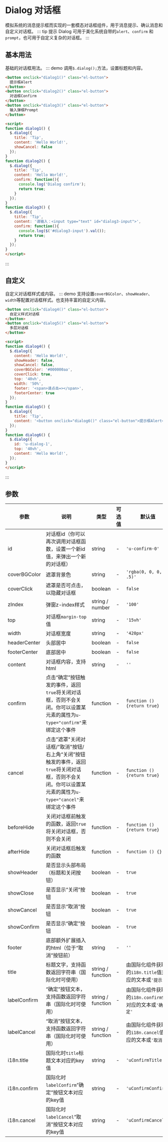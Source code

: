 # Dialog 对话框
模拟系统的消息提示框而实现的一套模态对话框组件，用于消息提示、确认消息和自定义对话框。
::: tip 提示
Dialog 可用于美化系统自带的`alert`、`confirm` 和`prompt`，也可用于自定义复杂的对话框。
:::

## 基本用法
基础的对话框用法。
::: demo 调用`$.dialog();`方法，设置标题和内容。

```html
<button onclick="dialog1()" class="el-button">
  提示框Alert
</button>
<button onclick="dialog2()" class="el-button">
  对话框Confirm
</button>
<button onclick="dialog3()" class="el-button">
  输入弹框Prompt
</button>

<script>
function dialog1() {
  $.dialog({
    title: 'Tip',
    content: 'Hello World!',
    showCancel: false
  });
}
function dialog2() {
  $.dialog({
    title: 'Tip',
    content: 'Hello World!',
    confirm: function(){
      console.log('Dialog confirm');
      return true;
    }
  });
}
function dialog3() {
  $.dialog({
    title: 'Tip',
    content: '请输入：<input type="text" id="dialog3-input">',
    confirm: function(){
      console.log($('#dialog3-input').val());
      return true;
    }
  });
}
</script>
```
:::

## 自定义
自定义对话框样式或内容。
::: demo 支持设置`coverBGColor`、`showHeader`、`width`等配置对话框样式。也支持丰富的自定义内容。

```html
<button onclick="dialog4()" class="el-button">
  自定义样式对话框
</button>
<button onclick="dialog5()" class="el-button">
  多层对话框
</button>

<script>
function dialog4() {
  $.dialog({
    content: 'Hello World!',
    showHeader: false,
    showCancel: false,
    coverBGColor: '#000000aa',
    coverClick: true,
    top: '40vh',
    width: '50%',
    footer: '<span>请点击=></span>',
    footerCenter: true
  });
}
function dialog5() {
  $.dialog({
    title: 'Tip',
    content: '<button onclick="dialog6()" class="el-button">提示框Alert</button>',
  });
}
function dialog6() {
  $.dialog({
    id: 'u-dialog-1',
    top: '40vh',
    content: 'Hello World!',
  });
}
</script>
```
:::

## 参数
| 参数      | 说明          | 类型      | 可选值                           | 默认值  |
|---------- |-------------- |---------- |--------------------------------  |-------- |
| id     | 对话框id（你可以再次调用对话框函数，设置一个新id值，来弹出一个新的对话框） | string | - | `'u-confirm-0'` |
| coverBGColor | 遮罩背景色 | string | - | `'rgba(0, 0, 0, .5)'` |
| coverClick | 遮罩是否可点击，以隐藏对话框 | boolean | - | `false` |
| zIndex | 弹窗z-index样式 | string / number | - | `'100'` |
| top | 对话框`margin-top`值 | string | - | `'15vh'` |
| width | 对话框宽度 | string | - | `'420px'` |
| headerCenter | 头部居中 | boolean | - | `false` |
| footerCenter | 底部居中 | boolean | - | `false` |
| content | 对话框内容，支持html | string | - | `''` |
| confirm | 点击“确定”按钮触发的事件，返回`true`将关闭对话框，否则不会关闭。你可以设置某元素的属性为`u-type="confirm"`来绑定这个事件 | function | - | `function () {return true}` |
| cancel | 点击"遮罩"关闭对话框/"取消"按钮/右上角“关闭”按钮触发的事件，返回`true`将关闭对话框，否则不会关闭。你可以设置某元素的属性为`u-type="cancel"`来绑定这个事件 | function | - | `function () {return true}` |
| beforeHide | 关闭对话框前触发的函数，返回`true`将关闭对话框，否则不会关闭 | function | - | `function () {return true}` |
| afterHide | 关闭对话框后触发的函数 | function | - | `function () {}` |
| showHeader | 是否显示头部布局（标题和关闭按钮） | boolean | - | `true` |
| showClose | 是否显示“关闭”按钮 | boolean | - | `true` |
| showCancel | 是否显示“取消”按钮 | boolean | - | `true` |
| showConfirm | 是否显示“确定”按钮 | boolean | - | `true` |
| footer | 底部额外扩展插入的html（位于“取消”按钮前） | string | - | `''` |
| title | 标题文字，支持函数返回字符串（国际化时可使用） | string / function | - | 由国际化组件获取的`i18n.title`值对应的文本或`'提示'` |
| labelConfirm | “确定”按钮文本，支持函数返回字符串（国际化时可使用） | string / function | - | 由国际化组件获取的`i18n.confirm`值对应的文本或`'确定'` |
| labelCancel | “取消”按钮文本，支持函数返回字符串（国际化时可使用） | string / function | - | 由国际化组件获取的`i18n.cancel`值对应的文本或`'取消'` |
| i18n.title | 国际化时`title`标题文本对应的key值 | string | - | `'uConfirmTitle'` |
| i18n.confirm | 国际化时`labelConfirm`“确定”按钮文本对应的key值 | string | - | `'uConfirmConfirm'` |
| i18n.cancel | 国际化时`labelCancel`“取消”按钮文本对应的key值 | string | - | `'uConfirmCancel'` |
